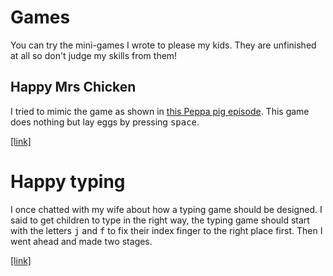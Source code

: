 # Games

You can try the mini-games I wrote to please my kids. They are unfinished at all so don't judge my skills from them!

## Happy Mrs Chicken

I tried to mimic the game as shown in [this Peppa pig episode](https://youtu.be/nOnXoVcFtGg?t=213). This game does nothing but lay eggs by pressing <kbd>space</kbd>.

[[link]](https://louiskhchan.github.io/games/happymrschicken/)

# Happy typing

I once chatted with my wife about how a typing game should be designed. I said to get children to type in the right way, the typing game should start with the letters <kbd>j</kbd> and <kbd>f</kbd> to fix their index finger to the right place first. Then I went ahead and made two stages. 

[[link]](https://louiskhchan.github.io/games/typing/)




